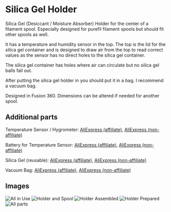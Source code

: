 # Silica Gel Holder

Silica Gel (Desiccant / Moisture Absorber) Holder for the center of a filament spool.
Especially designed for purefil filament spools but should fit other spools as well.

It has a temperature and humidity sensor in the top.
The top is the lid for the silica gel container and is designed to draw air from the top to read correct values as the sensor has no direct holes to the silica gel container.

The silica gel container has holes where air can circulate but no silica gel balls fall out.

After putting the silica gel holder in you should put it in a bag.
I recommend a vacuum bag.

Designed in Fusion 360.
Dimensions can be altered if needed for another spool.

## Additional parts

Temperature Sensor / Hygrometer: [AliExpress (affiliate)](https://s.click.aliexpress.com/e/_ASrIJt), [AliExpress (non-affiliate)](https://www.aliexpress.com/item/32861882092.html)

Battery for Temperature Sensor: [AliExpress (affiliate)](https://s.click.aliexpress.com/e/_Aq8yYT), [AliExpress (non-affiliate)](https://www.aliexpress.com/item/32908492673.html)

Silica Gel (reusable): [AliExpress (affiliate)](https://s.click.aliexpress.com/e/_9I1yjZ), [AliExpress (non-affiliate)](https://www.aliexpress.com/item/1005002133494175.html)

Vacuum Bag: [AliExpress (affiliate)](https://s.click.aliexpress.com/e/_ACek3p), [AliExpress (non-affiliate)](https://www.aliexpress.com/item/1005002284232227.html)

## Images

![All in Use](https://user-images.githubusercontent.com/4051999/124391427-e52b1600-dcf0-11eb-8932-9233c8bef0e0.jpg)
![Holder and Spool](https://user-images.githubusercontent.com/4051999/124391431-e78d7000-dcf0-11eb-9df7-cb3cc259e8b4.jpg)
![Holder Assembled](https://user-images.githubusercontent.com/4051999/124391435-eb20f700-dcf0-11eb-81df-dde092cb550d.jpg)
![Holder Prepared](https://user-images.githubusercontent.com/4051999/124391438-ec522400-dcf0-11eb-82ec-576733f6d7ca.jpg)
![All parts](https://user-images.githubusercontent.com/4051999/124391443-ee1be780-dcf0-11eb-8657-17c38f0c75c7.jpg)
